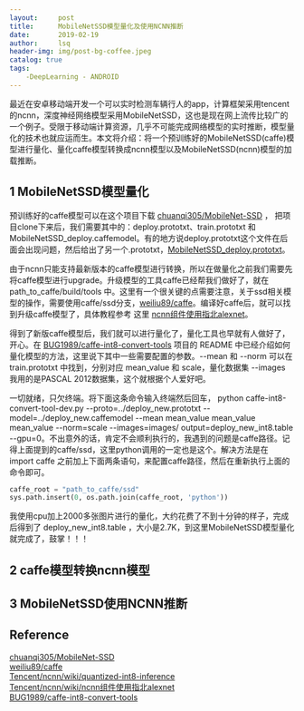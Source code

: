 ```yaml
---
layout:     post
title:      MobileNetSSD模型量化及使用NCNN推断         
date:       2019-02-19   
author:     lsq    
header-img: img/post-bg-coffee.jpeg
catalog: true
tags:
    -DeepLearning - ANDROID
---
```


最近在安卓移动端开发一个可以实时检测车辆行人的app，计算框架采用tencent的ncnn，深度神经网络模型采用MobileNetSSD，这也是现在网上流传比较广的一个例子。受限于移动端计算资源，几乎不可能完成网络模型的实时推断，模型量化的技术也就应运而生。本文将介绍：将一个预训练好的MobileNetSSD(caffe)模型进行量化、量化caffe模型转换成ncnn模型以及MobileNetSSD(ncnn)模型的加载推断。


## 1 MobileNetSSD模型量化

预训练好的caffe模型可以在这个项目下载 [chuanqi305/MobileNet-SSD](https://github.com/chuanqi305/MobileNet-SSD.git) ， 把项目clone下来后，我们需要其中的：deploy.prototxt、train.prototxt 和 MobileNetSSD_deploy.caffemodel。有的地方说deploy.prototxt这个文件在后面会出现问题，然后给出了另一个.prototxt，[MobileNetSSD_deploy.prototxt](https://download.csdn.net/download/qq_33431368/10850770)。

由于ncnn只能支持最新版本的caffe模型进行转换，所以在做量化之前我们需要先将caffe模型进行upgrade。升级模型的工具caffe已经帮我们做好了，就在 path_to_caffe/build/tools 中。这里有一个很关键的点需要注意，关于ssd相关模型的操作，需要使用caffe/ssd分支，[weiliu89/caffe](https://github.com/weiliu89/caffe/tree/ssd)。编译好caffe后，就可以找到升级caffe模型了，具体教程参考 这里 [ncnn组件使用指北alexnet](https://github.com/Tencent/ncnn/wiki/ncnn-%E7%BB%84%E4%BB%B6%E4%BD%BF%E7%94%A8%E6%8C%87%E5%8C%97-alexnet)。

得到了新版caffe模型后，我们就可以进行量化了，量化工具也早就有人做好了，开心。在 [BUG1989/caffe-int8-convert-tools](https://github.com/BUG1989/caffe-int8-convert-tools) 项目的 README 中已经介绍如何量化模型的方法，这里说下其中一些需要配置的参数。--mean 和 --norm 可以在 train.prototxt 中找到，分别对应 mean_value 和 scale，量化数据集 --images 我用的是PASCAL 2012数据集，这个就根据个人爱好吧。

一切就绪，只欠终端。将下面这条命令输入终端然后回车， python caffe-int8-convert-tool-dev.py --proto=../deploy_new.prototxt --model=../deploy_new.caffemodel --mean mean_value mean_value mean_value --norm=scale --images=images/ output=deploy_new_int8.table --gpu=0。不出意外的话，肯定不会顺利执行的，我遇到的问题是caffe路径。记得上面提到的caffe/ssd，这里python调用的一定也是这个。解决方法是在 import caffe 之前加上下面两条语句，来配置caffe路径，然后在重新执行上面的命令即可。

```python
caffe_root = "path_to_caffe/ssd"
sys.path.insert(0, os.path.join(caffe_root, 'python'))
```

我使用cpu加上2000多张图片进行的量化，大约花费了不到十分钟的样子，完成后得到了 deploy_new_int8.table ，大小是2.7K，到这里MobileNetSSD模型量化就完成了，鼓掌！！！




## 2 caffe模型转换ncnn模型


## 3 MobileNetSSD使用NCNN推断



## Reference
[chuanqi305/MobileNet-SSD](https://github.com/chuanqi305/MobileNet-SSD.git)  
[weiliu89/caffe](https://github.com/weiliu89/caffe/tree/ssd)  
[Tencent/ncnn/wiki/quantized-int8-inference](https://github.com/Tencent/ncnn/wiki/quantized-int8-inference#caffe-int8-convert-tools)  
[Tencent/ncnn/wiki/ncnn组件使用指北alexnet](https://github.com/Tencent/ncnn/wiki/ncnn-%E7%BB%84%E4%BB%B6%E4%BD%BF%E7%94%A8%E6%8C%87%E5%8C%97-alexnet)  
[BUG1989/caffe-int8-convert-tools](https://github.com/BUG1989/caffe-int8-convert-tools)  
[]()  
[]()  
[]()  
